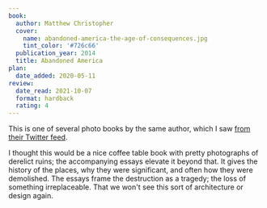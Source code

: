 ```yaml
---
book:
  author: Matthew Christopher
  cover:
    name: abandoned-america-the-age-of-consequences.jpg
    tint_color: '#726c66'
  publication_year: 2014
  title: Abandoned America
plan:
  date_added: 2020-05-11
review:
  date_read: 2021-10-07
  format: hardback
  rating: 4
---
```


This is one of several photo books by the same author, which I saw [from their Twitter feed](https://twitter.com/abandonedameric/).

I thought this would be a nice coffee table book with pretty photographs of derelict ruins; the accompanying essays elevate it beyond that.
It gives the history of the places, why they were significant, and often how they were demolished.
The essays frame the destruction as a tragedy; the loss of something irreplaceable.
That we won't see this sort of architecture or design again.